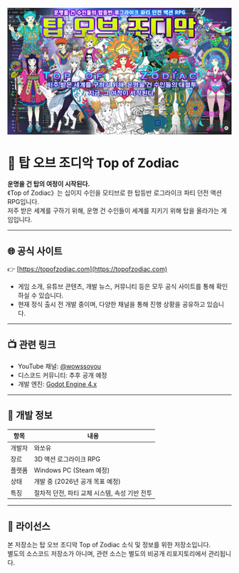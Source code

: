 ![Top of Zodiac](topofzodiac.jpg)

# 🗼 탑 오브 조디악 Top of Zodiac

**운명을 건 탑의 여정이 시작된다.**  
《Top of Zodiac》는 십이지 수인을 모티브로 한 탑등반 로그라이크 파티 던전 액션 RPG입니다.  
저주 받은 세계를 구하기 위해, 운명 건 수인들이 세계를 지키기 위해 탑을 올라가는 게임입니다.

---

## 🌐 공식 사이트

👉 [https://topofzodiac.com](https://topofzodiac.com)

- 게임 소개, 유튜브 콘텐츠, 개발 뉴스, 커뮤니티 등은 모두 공식 사이트를 통해 확인하실 수 있습니다.
- 현재 정식 출시 전 개발 중이며, 다양한 채널을 통해 진행 상황을 공유하고 있습니다.

---

## 📺 관련 링크

- YouTube 채널: [@wowssoyou](https://youtube.com/@wowssoyou)
- 디스코드 커뮤니티: 추후 공개 예정
- 개발 엔진: [Godot Engine 4.x](https://godotengine.org)

---

## 📌 개발 정보

| 항목        | 내용                         |
|-------------|------------------------------|
| 개발자      | 와쏘유                       |
| 장르        | 3D 액션 로그라이크 RPG       |
| 플랫폼      | Windows PC (Steam 예정)      |
| 상태        | 개발 중 (2026년 공개 목표 예정)    |
| 특징        | 절차적 던전, 파티 교체 시스템, 속성 기반 전투 |

---

## 📝 라이선스

본 저장소는 탑 오브 조디악 Top of Zodiac 소식 및 정보를 위한 저장소입니다.  
별도의 소스코드 저장소가 아니며, 관련 소스는 별도의 비공개 리포지토리에서 관리됩니다.
